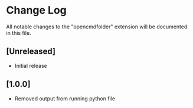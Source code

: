 # Change Log

All notable changes to the "opencmdfolder" extension will be documented in this file.

## [Unreleased]

- Initial release

## [1.0.0]

- Removed output from running python file